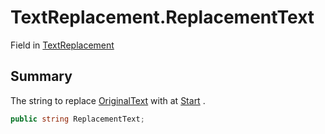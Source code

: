 # TextReplacement.ReplacementText

Field in [TextReplacement](api/csharp/yarn.compiler.upgrader.textreplacement.md)

## Summary


The string to replace  <a href="yarn.compiler.upgrader.textreplacement.originaltext.md">OriginalText</a>  with at  <a href="yarn.compiler.upgrader.textreplacement.start.md">Start</a> .


```csharp
public string ReplacementText;
```

